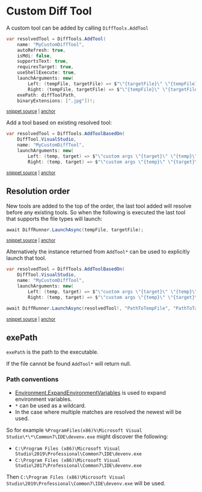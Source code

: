 <!--
GENERATED FILE - DO NOT EDIT
This file was generated by [MarkdownSnippets](https://github.com/SimonCropp/MarkdownSnippets).
Source File: /docs/mdsource/diff-tool.custom.source.md
To change this file edit the source file and then run MarkdownSnippets.
-->

# Custom Diff Tool

A custom tool can be added by calling `DiffTools.AddTool`

<!-- snippet: AddTool -->
<a id='snippet-AddTool'></a>
```cs
var resolvedTool = DiffTools.AddTool(
    name: "MyCustomDiffTool",
    autoRefresh: true,
    isMdi: false,
    supportsText: true,
    requiresTarget: true,
    useShellExecute: true,
    launchArguments: new(
        Left: (tempFile, targetFile) => $"\"{targetFile}\" \"{tempFile}\"",
        Right: (tempFile, targetFile) => $"\"{tempFile}\" \"{targetFile}\""),
    exePath: diffToolPath,
    binaryExtensions: [".jpg"])!;
```
<sup><a href='/src/DiffEngine.Tests/DiffToolsTest.cs#L15-L30' title='Snippet source file'>snippet source</a> | <a href='#snippet-AddTool' title='Start of snippet'>anchor</a></sup>
<!-- endSnippet -->

Add a tool based on existing resolved tool:

<!-- snippet: AddToolBasedOn -->
<a id='snippet-AddToolBasedOn'></a>
```cs
var resolvedTool = DiffTools.AddToolBasedOn(
    DiffTool.VisualStudio,
    name: "MyCustomDiffTool",
    launchArguments: new(
        Left: (temp, target) => $"\"custom args \"{target}\" \"{temp}\"",
        Right: (temp, target) => $"\"custom args \"{temp}\" \"{target}\""))!;
```
<sup><a href='/src/DiffEngine.Tests/DiffToolsTest.cs#L85-L94' title='Snippet source file'>snippet source</a> | <a href='#snippet-AddToolBasedOn' title='Start of snippet'>anchor</a></sup>
<!-- endSnippet -->


## Resolution order

New tools are added to the top of the order, the last tool added will resolve before any existing tools. So when the following is executed the last tool that supports the file types will launch:

<!-- snippet: DiffRunnerLaunch -->
<a id='snippet-DiffRunnerLaunch'></a>
```cs
await DiffRunner.LaunchAsync(tempFile, targetFile);
```
<sup><a href='/src/DiffEngine.Tests/DiffRunnerTests.cs#L63-L67' title='Snippet source file'>snippet source</a> | <a href='#snippet-DiffRunnerLaunch' title='Start of snippet'>anchor</a></sup>
<!-- endSnippet -->

Alternatively the instance  returned from `AddTool*` can be used to explicitly launch that tool.

<!-- snippet: AddToolAndLaunch -->
<a id='snippet-AddToolAndLaunch'></a>
```cs
var resolvedTool = DiffTools.AddToolBasedOn(
    DiffTool.VisualStudio,
    name: "MyCustomDiffTool",
    launchArguments: new(
        Left: (temp, target) => $"\"custom args \"{target}\" \"{temp}\"",
        Right: (temp, target) => $"\"custom args \"{temp}\" \"{target}\""));

await DiffRunner.LaunchAsync(resolvedTool!, "PathToTempFile", "PathToTargetFile");
```
<sup><a href='/src/DiffEngine.Tests/DiffToolsTest.cs#L105-L116' title='Snippet source file'>snippet source</a> | <a href='#snippet-AddToolAndLaunch' title='Start of snippet'>anchor</a></sup>
<!-- endSnippet -->


## exePath

`exePath` is the path to the executable.

If the file cannot be found `AddTool*` will return null.


### Path conventions

 * [Environment.ExpandEnvironmentVariables](https://docs.microsoft.com/en-us/dotnet/api/system.environment.expandenvironmentvariables) is used to expand environment variables.
 * `*` can be used as a wildcard.
 * In the case where multiple matches are resolved the newest will be used.

So for example `%ProgramFiles(x86)%\Microsoft Visual Studio\*\*\Common7\IDE\devenv.exe` might discover the following:

 * `C:\Program Files (x86)\Microsoft Visual Studio\2019\Professional\Common7\IDE\devenv.exe`
 * `C:\Program Files (x86)\Microsoft Visual Studio\2017\Professional\Common7\IDE\devenv.exe`

Then `C:\Program Files (x86)\Microsoft Visual Studio\2019\Professional\Common7\IDE\devenv.exe` will be used.
